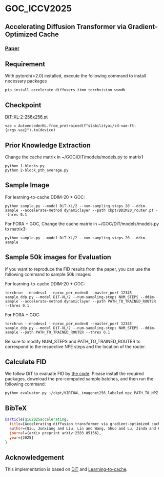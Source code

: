 # GOC_ICCV2025
## Accelerating Diffusion Transformer via Gradient-Optimized Cache


### [Paper](https://arxiv.org/abs/2503.05156)

## Requirement
With pytorch(>2.0) installed, execute the following command to install necessary packages
```
pip install accelerate diffusers timm torchvision wandb
```
## Checkpoint

[DiT-XL-2-256x256.pt](https://dl.fbaipublicfiles.com/DiT/models/DiT-XL-2-256x256.pt)

```
vae = AutoencoderKL.from_pretrained(f"stabilityai/sd-vae-ft-{args.vae}").to(device)
```

## Prior Knowledge Extraction
Change the cache matrix in ~/GOC/DiT/models/models.py to matrix1
```
python 1-blocks.py
python 2-block_pth_average.py
```

## Sample Image
For learning-to-cache DDIM-20 + GOC:
```
python sample.py --model DiT-XL/2 --num-sampling-steps 20 --ddim-sample --accelerate-method dynamiclayer --path ckpt/DDIM20_router.pt --thres 0.1
```

For FORA + GOC,
Change the cache matrix in ~/GOC/DiT/models/models.py to matrix3:
```
python sample.py --model DiT-XL/2 --num-sampling-steps 20 --ddim-sample 
```

## Sample 50k images for Evaluation
If you want to reproduce the FID results from the paper, you can use the following command to sample 50k images:

For learning-to-cache DDIM-20 + GOC:
```
torchrun --nnodes=1 --nproc_per_node=8 --master_port 12345 sample_ddp.py --model DiT-XL/2 --num-sampling-steps NUM_STEPS --ddim-sample --accelerate-method dynamiclayer --path PATH_TO_TRAINED_ROUTER --thres 0.1
```
For FORA + GOC:
```
torchrun --nnodes=1 --nproc_per_node=8 --master_port 12345 sample_ddp.py --model DiT-XL/2 --num-sampling-steps NUM_STEPS --ddim-sample --path PATH_TO_TRAINED_ROUTER --thres 0.1
```
Be sure to modify NUM_STEPS and PATH_TO_TRAINED_ROUTER to correspond to the respective NFE steps and the location of the router.

## Calculate FID
We follow DiT to evaluate FID by [the code](https://github.com/openai/guided-diffusion/tree/main/evaluations). Please install the required packages, download the pre-computed sample batches, and then run the following command:
```
python evaluator.py ~/ckpt/VIRTUAL_imagenet256_labeled.npz PATH_TO_NPZ
```

## BibTeX

```bibtex
@article{qiu2025accelerating,
  title={Accelerating diffusion transformer via gradient-optimized cache},
  author={Qiu, Junxiang and Liu, Lin and Wang, Shuo and Lu, Jinda and Chen, Kezhou and Hao, Yanbin},
  journal={arXiv preprint arXiv:2503.05156},
  year={2025}
}
```

## Acknowledgement
This implementation is based on [DiT](https://github.com/facebookresearch/DiT) and [Learning-to-cache](https://github.com/horseee/learning-to-cache). 

